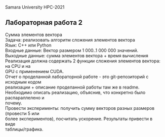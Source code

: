 Samara University
HPC-2021

## Лабораторная работа 2 <br/>
Сумма элементов вектора <br/>
Задача: реализовать алгоритм сложения элементов вектора <br/>
Язык: C++ или Python <br/>
Входные данные: Вектор размером 1 000..1 000 000 значений. <br/>
Выходные данные: сумма элементов вектора + время вычисления <br/>
Реализация должна содержать 2 функции сложения элементов вектора: на CPU и на <br/>
GPU с применением CUDA. <br/>
Отчет о проделанной лабораторной работе - это git-репозиторий с исходным кодом <br/>
реализации + описание проделанной работы там же в readme. <br/>
Необходимо описать реализацию, объяснив, что конкретно было распараллелено и <br/>
почему. <br/>
Провести эксперименты: получить сумму векторов разных размеров (провести 5 или <br/>
более экспериментов), посчитать ускорение. Результаты привести в виде <br/>
таблицы/графика. <br/>
 <br/> <br/>

